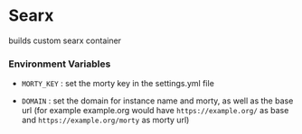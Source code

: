# Searx

builds custom searx container

### Environment Variables

* ```MORTY_KEY``` : set the morty key in the settings.yml file

* ```DOMAIN``` : set the domain for instance name and morty, as well as the base url (for example example.org would have `https://example.org/` as base and `https://example.org/morty` as morty url)
